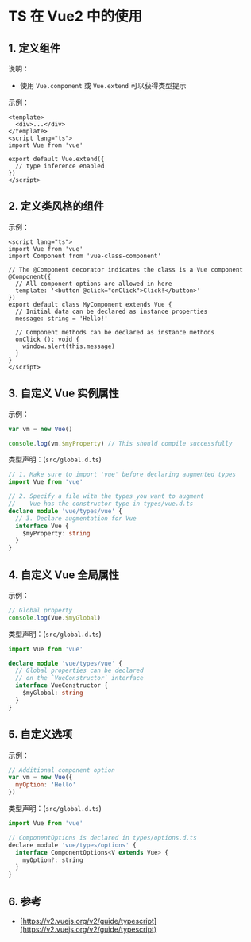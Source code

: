 # TS 在 Vue2 中的使用

## 1. 定义组件

说明：

* 使用 `Vue.component` 或 `Vue.extend` 可以获得类型提示

示例：

```vue
<template>
  <div>...</div>
</template>
<script lang="ts">
import Vue from 'vue'

export default Vue.extend({
  // type inference enabled
})
</script>
```

## 2. 定义类风格的组件

示例：

```vue
<script lang="ts">
import Vue from 'vue'
import Component from 'vue-class-component'

// The @Component decorator indicates the class is a Vue component
@Component({
  // All component options are allowed in here
  template: '<button @click="onClick">Click!</button>'
})
export default class MyComponent extends Vue {
  // Initial data can be declared as instance properties
  message: string = 'Hello!'

  // Component methods can be declared as instance methods
  onClick (): void {
    window.alert(this.message)
  }
}
</script>
```

## 3. 自定义 Vue 实例属性

示例：

```js
var vm = new Vue()

console.log(vm.$myProperty) // This should compile successfully
```

类型声明：(`src/global.d.ts`)

```ts
// 1. Make sure to import 'vue' before declaring augmented types
import Vue from 'vue'

// 2. Specify a file with the types you want to augment
//    Vue has the constructor type in types/vue.d.ts
declare module 'vue/types/vue' {
  // 3. Declare augmentation for Vue
  interface Vue {
    $myProperty: string
  }
}
```

## 4. 自定义 Vue 全局属性

示例：

```js
// Global property
console.log(Vue.$myGlobal)
```

类型声明：(`src/global.d.ts`)

```ts
import Vue from 'vue'

declare module 'vue/types/vue' {
  // Global properties can be declared
  // on the `VueConstructor` interface
  interface VueConstructor {
    $myGlobal: string
  }
}
```

## 5. 自定义选项

示例：

```js
// Additional component option
var vm = new Vue({
  myOption: 'Hello'
})
```

类型声明：(`src/global.d.ts`)

```js
import Vue from 'vue'

// ComponentOptions is declared in types/options.d.ts
declare module 'vue/types/options' {
  interface ComponentOptions<V extends Vue> {
    myOption?: string
  }
}
```

## 6. 参考

* [https://v2.vuejs.org/v2/guide/typescript](https://v2.vuejs.org/v2/guide/typescript)